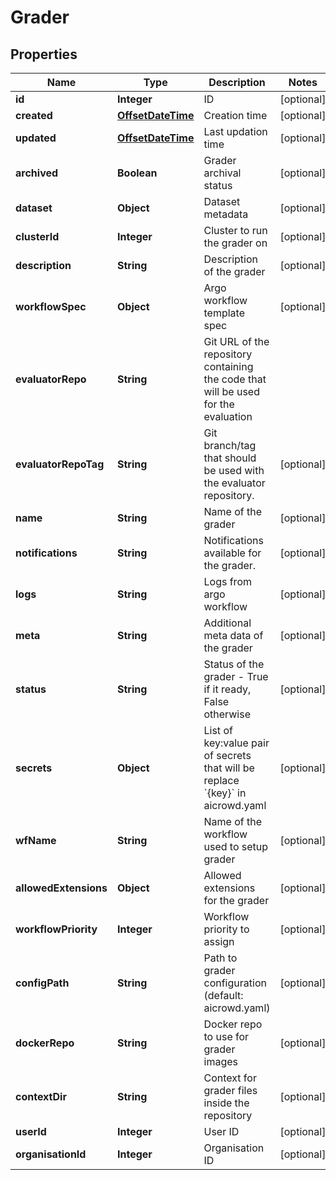 
# Grader

## Properties
Name | Type | Description | Notes
------------ | ------------- | ------------- | -------------
**id** | **Integer** | ID |  [optional]
**created** | [**OffsetDateTime**](OffsetDateTime.md) | Creation time |  [optional]
**updated** | [**OffsetDateTime**](OffsetDateTime.md) | Last updation time |  [optional]
**archived** | **Boolean** | Grader archival status |  [optional]
**dataset** | **Object** | Dataset metadata |  [optional]
**clusterId** | **Integer** | Cluster to run the grader on |  [optional]
**description** | **String** | Description of the grader |  [optional]
**workflowSpec** | **Object** | Argo workflow template spec |  [optional]
**evaluatorRepo** | **String** | Git URL of the repository containing the code that will be used for the evaluation | 
**evaluatorRepoTag** | **String** | Git branch/tag that should be used with the evaluator repository. |  [optional]
**name** | **String** | Name of the grader |  [optional]
**notifications** | **String** | Notifications available for the grader. |  [optional]
**logs** | **String** | Logs from argo workflow |  [optional]
**meta** | **String** | Additional meta data of the grader |  [optional]
**status** | **String** | Status of the grader - True if it ready, False otherwise |  [optional]
**secrets** | **Object** | List of key:value pair of secrets that will be replace &#x60;{key}&#x60; in aicrowd.yaml |  [optional]
**wfName** | **String** | Name of the workflow used to setup grader |  [optional]
**allowedExtensions** | **Object** | Allowed extensions for the grader |  [optional]
**workflowPriority** | **Integer** | Workflow priority to assign |  [optional]
**configPath** | **String** | Path to grader configuration (default: aicrowd.yaml) |  [optional]
**dockerRepo** | **String** | Docker repo to use for grader images |  [optional]
**contextDir** | **String** | Context for grader files inside the repository |  [optional]
**userId** | **Integer** | User ID |  [optional]
**organisationId** | **Integer** | Organisation ID |  [optional]



